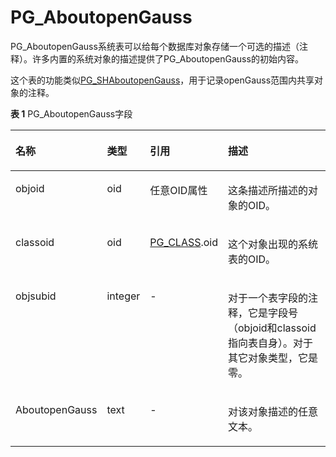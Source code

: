 # PG\_AboutopenGauss<a name="ZH-CN_TOPIC_0289900837"></a>

PG\_AboutopenGauss系统表可以给每个数据库对象存储一个可选的描述（注释）。许多内置的系统对象的描述提供了PG\_AboutopenGauss的初始内容。

这个表的功能类似[PG\_SHAboutopenGauss](PG_SHAboutopenGauss.md)，用于记录openGauss范围内共享对象的注释。

**表 1**  PG\_AboutopenGauss字段

<a name="zh-cn_topic_0283136780_zh-cn_topic_0237122285_zh-cn_topic_0059778572_t6d8526cd27634c979add34313515ecbe"></a>
<table><thead align="left"><tr id="zh-cn_topic_0283136780_zh-cn_topic_0237122285_zh-cn_topic_0059778572_rc66e09c6907141958a1f095d0b5903b3"><th class="cellrowborder" valign="top" width="12.31%" id="mcps1.2.5.1.1"><p id="zh-cn_topic_0283136780_zh-cn_topic_0237122285_zh-cn_topic_0059778572_a32a13f2e449c4a2b9dcac364c758ebe9"><a name="zh-cn_topic_0283136780_zh-cn_topic_0237122285_zh-cn_topic_0059778572_a32a13f2e449c4a2b9dcac364c758ebe9"></a><a name="zh-cn_topic_0283136780_zh-cn_topic_0237122285_zh-cn_topic_0059778572_a32a13f2e449c4a2b9dcac364c758ebe9"></a>名称</p>
</th>
<th class="cellrowborder" valign="top" width="9.31%" id="mcps1.2.5.1.2"><p id="zh-cn_topic_0283136780_zh-cn_topic_0237122285_zh-cn_topic_0059778572_a3b20335794a846dbb1db8ab5e8b08bb7"><a name="zh-cn_topic_0283136780_zh-cn_topic_0237122285_zh-cn_topic_0059778572_a3b20335794a846dbb1db8ab5e8b08bb7"></a><a name="zh-cn_topic_0283136780_zh-cn_topic_0237122285_zh-cn_topic_0059778572_a3b20335794a846dbb1db8ab5e8b08bb7"></a>类型</p>
</th>
<th class="cellrowborder" valign="top" width="21.52%" id="mcps1.2.5.1.3"><p id="zh-cn_topic_0283136780_zh-cn_topic_0237122285_zh-cn_topic_0059778572_a6cd40e544e354063a099caf22d924544"><a name="zh-cn_topic_0283136780_zh-cn_topic_0237122285_zh-cn_topic_0059778572_a6cd40e544e354063a099caf22d924544"></a><a name="zh-cn_topic_0283136780_zh-cn_topic_0237122285_zh-cn_topic_0059778572_a6cd40e544e354063a099caf22d924544"></a>引用</p>
</th>
<th class="cellrowborder" valign="top" width="56.86%" id="mcps1.2.5.1.4"><p id="zh-cn_topic_0283136780_zh-cn_topic_0237122285_zh-cn_topic_0059778572_a2a7c960b69bb4f068e34408d9126e8a8"><a name="zh-cn_topic_0283136780_zh-cn_topic_0237122285_zh-cn_topic_0059778572_a2a7c960b69bb4f068e34408d9126e8a8"></a><a name="zh-cn_topic_0283136780_zh-cn_topic_0237122285_zh-cn_topic_0059778572_a2a7c960b69bb4f068e34408d9126e8a8"></a>描述</p>
</th>
</tr>
</thead>
<tbody><tr id="zh-cn_topic_0283136780_zh-cn_topic_0237122285_zh-cn_topic_0059778572_r1eb3d71fe0b6485a86fb174394533967"><td class="cellrowborder" valign="top" width="12.31%" headers="mcps1.2.5.1.1 "><p id="zh-cn_topic_0283136780_zh-cn_topic_0237122285_zh-cn_topic_0059778572_a39ddfc65e5f04e018f57f88373ef3af4"><a name="zh-cn_topic_0283136780_zh-cn_topic_0237122285_zh-cn_topic_0059778572_a39ddfc65e5f04e018f57f88373ef3af4"></a><a name="zh-cn_topic_0283136780_zh-cn_topic_0237122285_zh-cn_topic_0059778572_a39ddfc65e5f04e018f57f88373ef3af4"></a>objoid</p>
</td>
<td class="cellrowborder" valign="top" width="9.31%" headers="mcps1.2.5.1.2 "><p id="zh-cn_topic_0283136780_zh-cn_topic_0237122285_zh-cn_topic_0059778572_a09694550ebb145d7a9a3b4ca3ff6d557"><a name="zh-cn_topic_0283136780_zh-cn_topic_0237122285_zh-cn_topic_0059778572_a09694550ebb145d7a9a3b4ca3ff6d557"></a><a name="zh-cn_topic_0283136780_zh-cn_topic_0237122285_zh-cn_topic_0059778572_a09694550ebb145d7a9a3b4ca3ff6d557"></a>oid</p>
</td>
<td class="cellrowborder" valign="top" width="21.52%" headers="mcps1.2.5.1.3 "><p id="zh-cn_topic_0283136780_zh-cn_topic_0237122285_zh-cn_topic_0059778572_ae573b6b4cfc24270987557535b6254c9"><a name="zh-cn_topic_0283136780_zh-cn_topic_0237122285_zh-cn_topic_0059778572_ae573b6b4cfc24270987557535b6254c9"></a><a name="zh-cn_topic_0283136780_zh-cn_topic_0237122285_zh-cn_topic_0059778572_ae573b6b4cfc24270987557535b6254c9"></a>任意OID属性</p>
</td>
<td class="cellrowborder" valign="top" width="56.86%" headers="mcps1.2.5.1.4 "><p id="zh-cn_topic_0283136780_zh-cn_topic_0237122285_zh-cn_topic_0059778572_a7e1ccb7f911e4c509ee36a617bdc5b40"><a name="zh-cn_topic_0283136780_zh-cn_topic_0237122285_zh-cn_topic_0059778572_a7e1ccb7f911e4c509ee36a617bdc5b40"></a><a name="zh-cn_topic_0283136780_zh-cn_topic_0237122285_zh-cn_topic_0059778572_a7e1ccb7f911e4c509ee36a617bdc5b40"></a>这条描述所描述的对象的OID。</p>
</td>
</tr>
<tr id="zh-cn_topic_0283136780_zh-cn_topic_0237122285_zh-cn_topic_0059778572_rd7c1b251b7a141179159ca50317fc57e"><td class="cellrowborder" valign="top" width="12.31%" headers="mcps1.2.5.1.1 "><p id="zh-cn_topic_0283136780_zh-cn_topic_0237122285_zh-cn_topic_0059778572_ad173a4ffddb8462097281db79695d83b"><a name="zh-cn_topic_0283136780_zh-cn_topic_0237122285_zh-cn_topic_0059778572_ad173a4ffddb8462097281db79695d83b"></a><a name="zh-cn_topic_0283136780_zh-cn_topic_0237122285_zh-cn_topic_0059778572_ad173a4ffddb8462097281db79695d83b"></a>classoid</p>
</td>
<td class="cellrowborder" valign="top" width="9.31%" headers="mcps1.2.5.1.2 "><p id="zh-cn_topic_0283136780_zh-cn_topic_0237122285_zh-cn_topic_0059778572_a8f32271314e1439f8341a8043d7d5840"><a name="zh-cn_topic_0283136780_zh-cn_topic_0237122285_zh-cn_topic_0059778572_a8f32271314e1439f8341a8043d7d5840"></a><a name="zh-cn_topic_0283136780_zh-cn_topic_0237122285_zh-cn_topic_0059778572_a8f32271314e1439f8341a8043d7d5840"></a>oid</p>
</td>
<td class="cellrowborder" valign="top" width="21.52%" headers="mcps1.2.5.1.3 "><p id="zh-cn_topic_0283136780_zh-cn_topic_0237122285_zh-cn_topic_0059778572_aad1b7885465149dc9673bbef692a15ae"><a name="zh-cn_topic_0283136780_zh-cn_topic_0237122285_zh-cn_topic_0059778572_aad1b7885465149dc9673bbef692a15ae"></a><a name="zh-cn_topic_0283136780_zh-cn_topic_0237122285_zh-cn_topic_0059778572_aad1b7885465149dc9673bbef692a15ae"></a><a href="PG_CLASS.md">PG_CLASS</a>.oid</p>
</td>
<td class="cellrowborder" valign="top" width="56.86%" headers="mcps1.2.5.1.4 "><p id="zh-cn_topic_0283136780_zh-cn_topic_0237122285_zh-cn_topic_0059778572_aef1cedd21cf04fedada1bce5295a2786"><a name="zh-cn_topic_0283136780_zh-cn_topic_0237122285_zh-cn_topic_0059778572_aef1cedd21cf04fedada1bce5295a2786"></a><a name="zh-cn_topic_0283136780_zh-cn_topic_0237122285_zh-cn_topic_0059778572_aef1cedd21cf04fedada1bce5295a2786"></a>这个对象出现的系统表的OID。</p>
</td>
</tr>
<tr id="zh-cn_topic_0283136780_zh-cn_topic_0237122285_zh-cn_topic_0059778572_r824153fa26c14872a622b570eb861256"><td class="cellrowborder" valign="top" width="12.31%" headers="mcps1.2.5.1.1 "><p id="zh-cn_topic_0283136780_zh-cn_topic_0237122285_zh-cn_topic_0059778572_aadecccfb31c84f1696bda5abb555b07f"><a name="zh-cn_topic_0283136780_zh-cn_topic_0237122285_zh-cn_topic_0059778572_aadecccfb31c84f1696bda5abb555b07f"></a><a name="zh-cn_topic_0283136780_zh-cn_topic_0237122285_zh-cn_topic_0059778572_aadecccfb31c84f1696bda5abb555b07f"></a>objsubid</p>
</td>
<td class="cellrowborder" valign="top" width="9.31%" headers="mcps1.2.5.1.2 "><p id="zh-cn_topic_0283136780_zh-cn_topic_0237122285_zh-cn_topic_0059778572_a09fe8661ce044ea3aaae9bad61ed3854"><a name="zh-cn_topic_0283136780_zh-cn_topic_0237122285_zh-cn_topic_0059778572_a09fe8661ce044ea3aaae9bad61ed3854"></a><a name="zh-cn_topic_0283136780_zh-cn_topic_0237122285_zh-cn_topic_0059778572_a09fe8661ce044ea3aaae9bad61ed3854"></a>integer</p>
</td>
<td class="cellrowborder" valign="top" width="21.52%" headers="mcps1.2.5.1.3 "><p id="zh-cn_topic_0283136780_zh-cn_topic_0237122285_zh-cn_topic_0059778572_a5fc62ae08e4843bdb1bad2539a44c9ad"><a name="zh-cn_topic_0283136780_zh-cn_topic_0237122285_zh-cn_topic_0059778572_a5fc62ae08e4843bdb1bad2539a44c9ad"></a><a name="zh-cn_topic_0283136780_zh-cn_topic_0237122285_zh-cn_topic_0059778572_a5fc62ae08e4843bdb1bad2539a44c9ad"></a>-</p>
</td>
<td class="cellrowborder" valign="top" width="56.86%" headers="mcps1.2.5.1.4 "><p id="zh-cn_topic_0283136780_zh-cn_topic_0237122285_zh-cn_topic_0059778572_aa43bf460c68042c4956fd6c81ebba567"><a name="zh-cn_topic_0283136780_zh-cn_topic_0237122285_zh-cn_topic_0059778572_aa43bf460c68042c4956fd6c81ebba567"></a><a name="zh-cn_topic_0283136780_zh-cn_topic_0237122285_zh-cn_topic_0059778572_aa43bf460c68042c4956fd6c81ebba567"></a>对于一个表字段的注释，它是字段号（objoid和classoid指向表自身）。对于其它对象类型，它是零。</p>
</td>
</tr>
<tr id="zh-cn_topic_0283136780_zh-cn_topic_0237122285_zh-cn_topic_0059778572_r1a2f1f3756c64b1bbb8319cf122aa35a"><td class="cellrowborder" valign="top" width="12.31%" headers="mcps1.2.5.1.1 "><p id="zh-cn_topic_0283136780_zh-cn_topic_0237122285_zh-cn_topic_0059778572_aaaffe06a13544129b67d434a26d6be49"><a name="zh-cn_topic_0283136780_zh-cn_topic_0237122285_zh-cn_topic_0059778572_aaaffe06a13544129b67d434a26d6be49"></a><a name="zh-cn_topic_0283136780_zh-cn_topic_0237122285_zh-cn_topic_0059778572_aaaffe06a13544129b67d434a26d6be49"></a>AboutopenGauss</p>
</td>
<td class="cellrowborder" valign="top" width="9.31%" headers="mcps1.2.5.1.2 "><p id="zh-cn_topic_0283136780_zh-cn_topic_0237122285_zh-cn_topic_0059778572_a897fe676ea664bbda1e5137003d20877"><a name="zh-cn_topic_0283136780_zh-cn_topic_0237122285_zh-cn_topic_0059778572_a897fe676ea664bbda1e5137003d20877"></a><a name="zh-cn_topic_0283136780_zh-cn_topic_0237122285_zh-cn_topic_0059778572_a897fe676ea664bbda1e5137003d20877"></a>text</p>
</td>
<td class="cellrowborder" valign="top" width="21.52%" headers="mcps1.2.5.1.3 "><p id="zh-cn_topic_0283136780_zh-cn_topic_0237122285_zh-cn_topic_0059778572_ad54ed1adcf2943a18a4e70a266791680"><a name="zh-cn_topic_0283136780_zh-cn_topic_0237122285_zh-cn_topic_0059778572_ad54ed1adcf2943a18a4e70a266791680"></a><a name="zh-cn_topic_0283136780_zh-cn_topic_0237122285_zh-cn_topic_0059778572_ad54ed1adcf2943a18a4e70a266791680"></a>-</p>
</td>
<td class="cellrowborder" valign="top" width="56.86%" headers="mcps1.2.5.1.4 "><p id="zh-cn_topic_0283136780_zh-cn_topic_0237122285_zh-cn_topic_0059778572_a2750efdeaa1b49989ae3f69404a2cd9c"><a name="zh-cn_topic_0283136780_zh-cn_topic_0237122285_zh-cn_topic_0059778572_a2750efdeaa1b49989ae3f69404a2cd9c"></a><a name="zh-cn_topic_0283136780_zh-cn_topic_0237122285_zh-cn_topic_0059778572_a2750efdeaa1b49989ae3f69404a2cd9c"></a>对该对象描述的任意文本。</p>
</td>
</tr>
</tbody>
</table>

